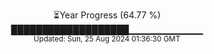 <p align="center">
⏳Year Progress (64.77 %) <br>
███████████████████▁▁▁▁▁▁▁▁▁▁▁ <br>
<sub>Updated: Sun, 25 Aug 2024 01:36:30 GMT</sub>
</p>

